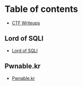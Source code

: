# Table of contents

* [CTF Writeups](README.md)

## Lord of SQLI

* [Lord of SQLI](lord-of-sqli/lord-of-sqli.md)

## Pwnable.kr

* [Pwnable.kr](pwnable.kr/pwnable.kr.md)

